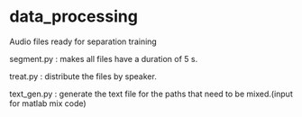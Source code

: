 # data_processing
Audio files ready for separation training

segment.py : makes all files have a duration of 5 s.

treat.py : distribute the files by speaker.

text_gen.py : generate the text file for the paths that need to be mixed.(input for matlab mix code)
